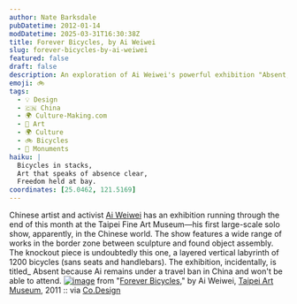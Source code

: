 ```yaml
---
author: Nate Barksdale
pubDatetime: 2012-01-14
modDatetime: 2025-03-31T16:30:38Z
title: Forever Bicycles, by Ai Weiwei
slug: forever-bicycles-by-ai-weiwei
featured: false
draft: false
description: An exploration of Ai Weiwei's powerful exhibition "Absent," highlighting his impactful work featuring 1200 bicycles.
emoji: 🚲
tags:
  - 💡 Design
  - 🇨🇳 China
  - 🌍 Culture-Making.com
  - 🎨 Art
  - 🌍 Culture
  - 🚲 Bicycles
  - 🕌 Monuments
haiku: |
  Bicycles in stacks,  
  Art that speaks of absence clear,  
  Freedom held at bay.
coordinates: [25.0462, 121.5169]
---
```


Chinese artist and activist [Ai Weiwei](http://en.wikipedia.org/wiki/Ai_Weiwei) has an exhibition running through the end of this month at the Taipei Fine Art Museum—his first large-scale solo show, apparently, in the Chinese world. The show features a wide range of works in the border zone between sculpture and found object assembly. The knockout piece is undoubtedly this one, a layered vertical labyrinth of 1200 bicycles (sans seats and handlebars). The exhibition, incidentally, is titled\_ Absent because Ai remains under a travel ban in China and won't be able to attend.
[![image](http://www.culture-making.com/media/foreverbicycles.jpg)]()
from "[Forever Bicycles](https://www.google.com/search?q=%22Forever%20Bicycles%22%20tfam.museum)," by Ai Weiwei, [Taipei Art Museum](https://www.google.com/search?q=%22Taipei%20Art%20Museum%22%20tfam.museum), 2011 :: via [Co.Design](http://web.archive.org/web/20170912003358/https://www.fastcodesign.com/1665720/ai-weiwei-piles-1200-bikes-on-top-of-each-other-for-dazzling-effect)
